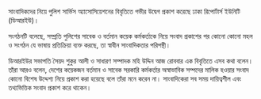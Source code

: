 সাংবাদিকদের নিয়ে পুলিশ সার্ভিস অ্যাসোসিয়েশনের বিবৃতিতে গভীর উদ্বেগ প্রকাশ করেছে ঢাকা রিপোর্টার্স ইউনিটি (ডিআরইউ)।

সংগঠনটি বলেছে, সম্প্রতি পুলিশের সাবেক ও বর্তমান কয়েক কর্মকর্তাকে নিয়ে সংবাদ প্রকাশের পর কোনো কোনো মহল ও সংগঠন যে ভাষায় প্রতিক্রিয়া ব্যক্ত করছে, তা স্বাধীন সাংবাদিকতার পরিপন্থী।

ডিআরইউর সভাপতি সৈয়দ শুকুর আলী ও সাধারণ সম্পাদক মহি উদ্দিন আজ রোববার এক বিবৃতিতে এসব কথা বলেন। তাঁরা আরও বলেন, দেশের কয়েকজন বর্তমান ও সাবেক সরকারি কর্মকর্তার অস্বাভাবিক সম্পদের মালিক হওয়ার সংবাদ কোনো বিশেষ উদ্দেশ্য নিয়ে প্রকাশ করা হয়েছে বলে তাঁরা মনে করেন না। সাংবাদিকেরা সব সময় দায়িত্বশীল এবং তথ্যভিত্তিক সংবাদ প্রকাশ করে থাকেন।  

